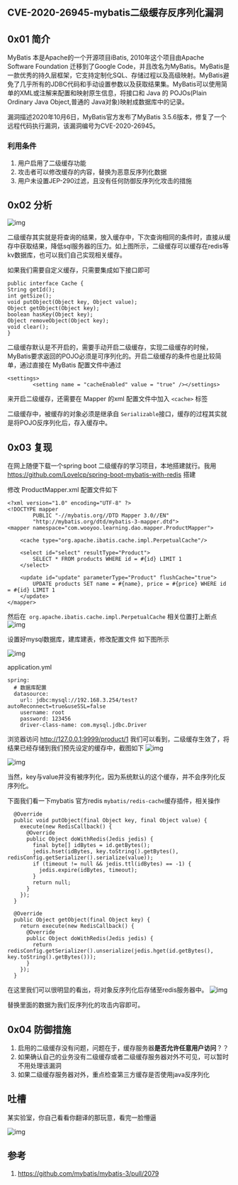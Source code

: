 ## CVE-2020-26945-mybatis二级缓存反序列化漏洞     

## 0x01 简介

MyBatis 本是Apache的一个开源项目iBatis, 2010年这个项目由Apache Software Foundation  迁移到了Google  Code，并且改名为MyBatis。MyBatis是一款优秀的持久层框架，它支持定制化SQL、存储过程以及高级映射。MyBatis避免了几乎所有的JDBC代码和手动设置参数以及获取结果集。MyBatis可以使用简单的XML或注解来配置和映射原生信息，将接口和 Java 的 POJOs(Plain Ordinary Java Object,普通的 Java对象)映射成数据库中的记录。

漏洞描述2020年10月6日，MyBatis官方发布了MyBatis 3.5.6版本，修复了一个远程代码执行漏洞，该漏洞编号为CVE-2020-26945。

### 利用条件

1. 用户启用了二级缓存功能
2. 攻击者可以修改缓存的内容，替换为恶意反序列化数据
3. 用户未设置JEP-290过滤，且没有任何防御反序列化攻击的措施

## 0x02 分析

![img](CVE-2020-26945-mybatis二级缓存反序列化漏洞.assets/1627364657541646.jpg)

二级缓存其实就是将查询的结果，放入缓存中，下次查询相同的条件时，直接从缓存中获取结果，降低sql服务器的压力。如上图所示，二级缓存可以缓存在redis等kv数据库，也可以我们自己实现相关缓存。

如果我们需要自定义缓存，只需要集成如下接口即可

```
public interface Cache {
String getId();
int getSize();
void putObject(Object key, Object value);
Object getObject(Object key);
boolean hasKey(Object key);
Object removeObject(Object key);
void clear();
}
```

二级缓存默认是不开启的，需要手动开启二级缓存，实现二级缓存的时候，MyBatis要求返回的POJO必须是可序列化的。开启二级缓存的条件也是比较简单，通过直接在 MyBatis 配置文件中通过

```
<settings>
        <setting name = "cacheEnabled" value = "true" /></settings>
```

来开启二级缓存，还需要在 Mapper 的xml 配置文件中加入 `<cache>` 标签

二级缓存中，被缓存的对象必须是继承自
 `Serializable`接口，缓存的过程其实就是将POJO反序列化后，存入缓存中。

## 0x03 复现

在网上随便下载一个spring boot 二级缓存的学习项目，本地搭建就行。我用  https://github.com/Lovelcp/spring-boot-mybatis-with-redis 搭建

修改 ProductMapper.xml 配置文件如下

```
<?xml version="1.0" encoding="UTF-8" ?>
<!DOCTYPE mapper
        PUBLIC "-//mybatis.org//DTD Mapper 3.0//EN"
        "http://mybatis.org/dtd/mybatis-3-mapper.dtd">
<mapper namespace="com.wooyoo.learning.dao.mapper.ProductMapper">

    <cache type="org.apache.ibatis.cache.impl.PerpetualCache"/>

    <select id="select" resultType="Product">
        SELECT * FROM products WHERE id = #{id} LIMIT 1
    </select>

    <update id="update" parameterType="Product" flushCache="true">
        UPDATE products SET name = #{name}, price = #{price} WHERE id = #{id} LIMIT 1
    </update>
</mapper>
```

然后在` org.apache.ibatis.cache.impl.PerpetualCache` 相关位置打上断点
 ![img](CVE-2020-26945-mybatis二级缓存反序列化漏洞.assets/1627364658042936.jpg)

设置好mysql数据库，建库建表，修改配置文件 如下图所示

![img](CVE-2020-26945-mybatis二级缓存反序列化漏洞.assets/16273646584775622.jpg)

application.yml

```
spring:
  # 数据库配置
  datasource:
    url: jdbc:mysql://192.168.3.254/test?autoReconnect=true&useSSL=false
    username: root
    password: 123456
    driver-class-name: com.mysql.jdbc.Driver
```

浏览器访问
 http://127.0.0.1:9999/product/1
 我们可以看到，二级缓存生效了，将结果已经存储到我们预先设定的缓存中，截图如下
 ![img](CVE-2020-26945-mybatis二级缓存反序列化漏洞.assets/1627364659112383.jpg)

![img](CVE-2020-26945-mybatis二级缓存反序列化漏洞.assets/1627364659394808.jpg)

当然，key与value并没有被序列化，因为系统默认的这个缓存，并不会序列化反序列化。

下面我们看一下mybatis 官方redis `mybatis/redis-cache`缓存插件，相关操作

```
  @Override
  public void putObject(final Object key, final Object value) {
    execute(new RedisCallback() {
      @Override
      public Object doWithRedis(Jedis jedis) {
        final byte[] idBytes = id.getBytes();
        jedis.hset(idBytes, key.toString().getBytes(), redisConfig.getSerializer().serialize(value));
        if (timeout != null && jedis.ttl(idBytes) == -1) {
          jedis.expire(idBytes, timeout);
        }
        return null;
      }
    });
  }

  @Override
  public Object getObject(final Object key) {
    return execute(new RedisCallback() {
      @Override
      public Object doWithRedis(Jedis jedis) {
        return redisConfig.getSerializer().unserialize(jedis.hget(id.getBytes(), key.toString().getBytes()));
      }
    });
  }
```

在这里我们可以很明显的看出，将对象反序列化后存储至redis服务器中。
 ![img](CVE-2020-26945-mybatis二级缓存反序列化漏洞.assets/16273646597964401.jpg)

替换里面的数据为我们反序列化的攻击内容即可。

## 0x04 防御措施

1. 启用的二级缓存没有问题，问题在于，缓存服务器**是否允许任意用户访问**？？
2. 如果确认自己的业务没有二级缓存或者二级缓存服务器对外不可见，可以暂时不用处理该漏洞
3. 如果二级缓存服务器对外，重点检查第三方缓存是否使用java反序列化

## 吐槽

某实验室，你自己看看你翻译的那玩意，看完一脸懵逼

![img](CVE-2020-26945-mybatis二级缓存反序列化漏洞.assets/16273646602643468.jpg)

## 参考

1. https://github.com/mybatis/mybatis-3/pull/2079